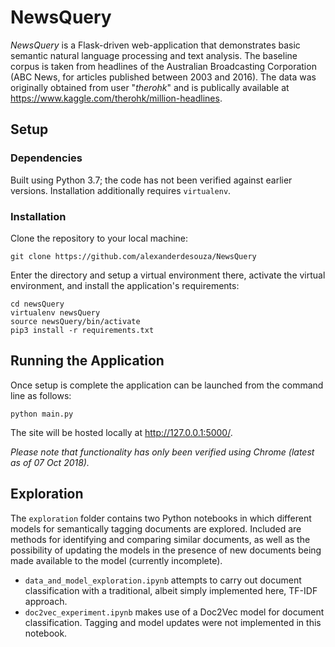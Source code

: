 # NewsQuery
_NewsQuery_ is a Flask-driven web-application that demonstrates basic semantic natural language processing and text
analysis. The baseline corpus is taken from headlines of the Australian Broadcasting Corporation (ABC News, for articles published between 2003 and 2016). The data was originally obtained from user "_therohk_" and is publically available at
https://www.kaggle.com/therohk/million-headlines.

## Setup
### Dependencies
Built using Python 3.7; the code has not been verified against earlier versions. Installation additionally requires
`virtualenv`.
### Installation
Clone the repository to your local machine:
```
git clone https://github.com/alexanderdesouza/NewsQuery
```
Enter the directory and setup a virtual environment there, activate the virtual environment, and install the
application's requirements:
```
cd newsQuery
virtualenv newsQuery
source newsQuery/bin/activate
pip3 install -r requirements.txt
```

## Running the Application
Once setup is complete the application can be launched from the command line as follows:
```
python main.py
```
The site will be hosted locally at http://127.0.0.1:5000/.

_Please note that functionality has only been verified using Chrome (latest as of 07 Oct 2018)._

## Exploration
The `exploration` folder contains two Python notebooks in which different models for semantically tagging documents are explored. Included are methods for identifying and comparing similar documents, as well as the possibility of updating
the models in the presence of new documents being made available to the model (currently incomplete).
* `data_and_model_exploration.ipynb` attempts to carry out document classification with a traditional, albeit simply
implemented here, TF-IDF approach.
* `doc2vec_experiment.ipynb` makes use of a Doc2Vec model for document classification. Tagging and model updates were
not implemented in this notebook.
